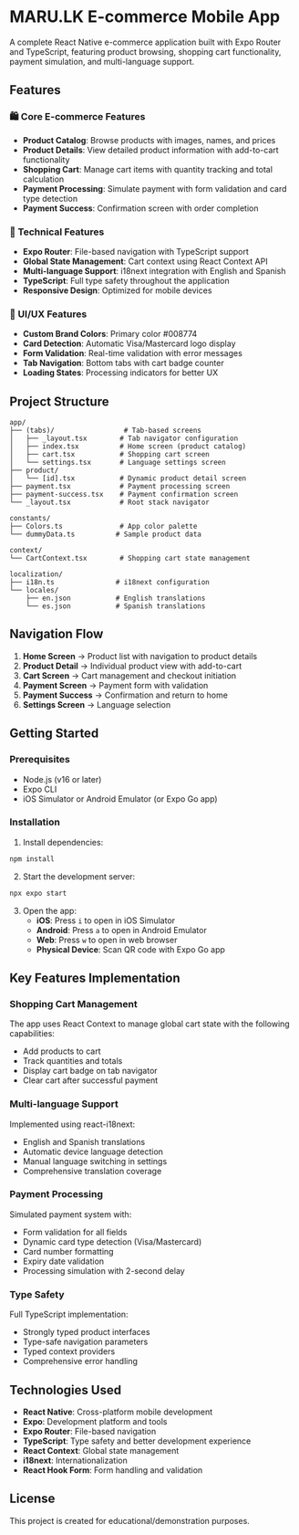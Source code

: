 # MARU.LK E-commerce Mobile App

A complete React Native e-commerce application built with Expo Router and TypeScript, featuring product browsing, shopping cart functionality, payment simulation, and multi-language support.

## Features

### 🛍️ Core E-commerce Features
- **Product Catalog**: Browse products with images, names, and prices
- **Product Details**: View detailed product information with add-to-cart functionality
- **Shopping Cart**: Manage cart items with quantity tracking and total calculation
- **Payment Processing**: Simulate payment with form validation and card type detection
- **Payment Success**: Confirmation screen with order completion

### 🚀 Technical Features
- **Expo Router**: File-based navigation with TypeScript support
- **Global State Management**: Cart context using React Context API
- **Multi-language Support**: i18next integration with English and Spanish
- **TypeScript**: Full type safety throughout the application
- **Responsive Design**: Optimized for mobile devices

### 🎨 UI/UX Features
- **Custom Brand Colors**: Primary color #008774
- **Card Detection**: Automatic Visa/Mastercard logo display
- **Form Validation**: Real-time validation with error messages
- **Tab Navigation**: Bottom tabs with cart badge counter
- **Loading States**: Processing indicators for better UX

## Project Structure

```
app/
├── (tabs)/                 # Tab-based screens
│   ├── _layout.tsx        # Tab navigator configuration
│   ├── index.tsx          # Home screen (product catalog)
│   ├── cart.tsx           # Shopping cart screen
│   └── settings.tsx       # Language settings screen
├── product/
│   └── [id].tsx           # Dynamic product detail screen
├── payment.tsx            # Payment processing screen
├── payment-success.tsx    # Payment confirmation screen
└── _layout.tsx            # Root stack navigator

constants/
├── Colors.ts              # App color palette
└── dummyData.ts          # Sample product data

context/
└── CartContext.tsx        # Shopping cart state management

localization/
├── i18n.ts               # i18next configuration
└── locales/
    ├── en.json           # English translations
    └── es.json           # Spanish translations
```

## Navigation Flow

1. **Home Screen** → Product list with navigation to product details
2. **Product Detail** → Individual product view with add-to-cart
3. **Cart Screen** → Cart management and checkout initiation
4. **Payment Screen** → Payment form with validation
5. **Payment Success** → Confirmation and return to home
6. **Settings Screen** → Language selection

## Getting Started

### Prerequisites
- Node.js (v16 or later)
- Expo CLI
- iOS Simulator or Android Emulator (or Expo Go app)

### Installation

1. Install dependencies:
```bash
npm install
```

2. Start the development server:
```bash
npx expo start
```

3. Open the app:
   - **iOS**: Press `i` to open in iOS Simulator
   - **Android**: Press `a` to open in Android Emulator
   - **Web**: Press `w` to open in web browser
   - **Physical Device**: Scan QR code with Expo Go app

## Key Features Implementation

### Shopping Cart Management
The app uses React Context to manage global cart state with the following capabilities:
- Add products to cart
- Track quantities and totals
- Display cart badge on tab navigator
- Clear cart after successful payment

### Multi-language Support
Implemented using react-i18next:
- English and Spanish translations
- Automatic device language detection
- Manual language switching in settings
- Comprehensive translation coverage

### Payment Processing
Simulated payment system with:
- Form validation for all fields
- Dynamic card type detection (Visa/Mastercard)
- Card number formatting
- Expiry date validation
- Processing simulation with 2-second delay

### Type Safety
Full TypeScript implementation:
- Strongly typed product interfaces
- Type-safe navigation parameters
- Typed context providers
- Comprehensive error handling

## Technologies Used

- **React Native**: Cross-platform mobile development
- **Expo**: Development platform and tools
- **Expo Router**: File-based navigation
- **TypeScript**: Type safety and better development experience
- **React Context**: Global state management
- **i18next**: Internationalization
- **React Hook Form**: Form handling and validation

## License

This project is created for educational/demonstration purposes.
